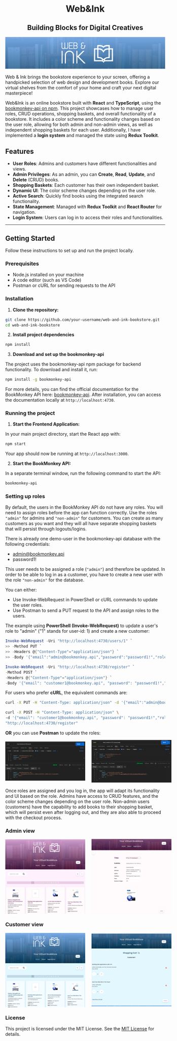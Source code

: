 <h1 style="text-align: center;">Web&Ink</h1>

<h2 style="text-align: center;">Building Blocks for Digital Creatives</h2>

![banner](/public/screenshots/banner.png)

Web & Ink brings the bookstore experience to your screen, offering a handpicked selection of web design and development books. 
Explore our virtual shelves from the comfort of your home and craft your next digital masterpiece!

Web&Ink is an online bookstore built with **React** and **TypeScript**, using the [bookmonkey-api on npm](https://www.npmjs.com/package/bookmonkey-api). This project showcases how to manage user roles, CRUD operations, shopping baskets, and overall functionality of a bookstore. It includes a color scheme and functionality changes based on the user role, allowing for both admin and non-admin views, as well as independent shopping baskets for each user. Additionally, I have implemented a **login system** and managed the state using **Redux Toolkit**.

## Features

- **User Roles**: Admins and customers have different functionalities and views.
- **Admin Privileges**: As an admin, you can **Create**, **Read**, **Update**, and **Delete** (CRUD) books.
- **Shopping Baskets**: Each customer has their own independent basket.
- **Dynamic UI**: The color scheme changes depending on the user role.
- **Active Search**: Quickly find books using the integrated search functionality.
- **State Management**: Managed with **Redux Toolkit** and **React Router** for navigation.
- **Login System**: Users can log in to access their roles and functionalities.

---

## Getting Started

Follow these instructions to set up and run the project locally.

### Prerequisites

- Node.js installed on your machine
- A code editor (such as VS Code)
- Postman or cURL for sending requests to the API

### Installation

1. **Clone the repository:**
```bash
git clone https://github.com/your-username/web-and-ink-bookstore.git
cd web-and-ink-bookstore
```

2. **Install project dependencies**
```bash
npm install
```

3. **Download and set up the bookmonkey-api**

The project uses the bookmonkey-api npm package for backend functionality. To download and install it, run:
```bash
npm install -g bookmonkey-api
```
For more details, you can find the official documentation for the BookMonkey API here: [bookmonkey-api](https://www.npmjs.com/package/bookmonkey-api). After installation, you can access the documentation locally at `http://localhost:4730`.

### Running the project

1. **Start the Frontend Application:**

In your main project directory, start the React app with:
```bash
npm start
```
Your app should now be running at `http://localhost:3000`.

2. **Start the BookMonkey API:**

In a separate terminal window, run the following command to start the API:
```bash
bookmonkey-api
```

### Setting up roles

By default, the users in the BookMonkey API do not have any roles. You will need to assign roles before the app can function correctly. Use the roles `"admin"` for admins and `"non-admin"` for customers. You can create as many customers as you want and they will all have separate shopping baskets that will persist through logouts/logins.

There is already one demo-user in the bookmonkey-api database with the following credentials:

- admin@bookmonkey.api
- password1!

This user needs to be assigned a role (`"admin"`) and therefore be updated. In order to be able to log in as a customer, you have to create a new user with the role `"non-admin"` for the database. 

You can either:
- Use Invoke-WebRequest in PowerShell or cURL commands to update the user roles.
- Use Postman to send a PUT request to the API and assign roles to the users.

The example using **PowerShell (Invoke-WebRequest)** to update a user's role to "admin"  ("1" stands for user-id: 1) and create a new customer:
```powershell
Invoke-WebRequest -Uri "http://localhost:4730/users/1" `
>> -Method PUT `
>> -Headers @{"Content-Type"="application/json"} `
>> -Body '{"email":"admin@bookmonkey.api","password":"password1!","role":"admin"}'
```
```powershell
Invoke-WebRequest -Uri "http://localhost:4730/register" `
-Method POST `
-Headers @{"Content-Type"="application/json"} `
-Body '{"email": "customer1@bookmonkey.api", "password": "password1!","role":"non-admin"}'
```
For users who prefer **cURL**, the equivalent commands are:
```bash
curl -X PUT -H "Content-Type: application/json" -d '{"email":"admin@bookmonkey.api","password":"password1!","role":"admin"}' "http://localhost:4730/users/1"
```
```bash
curl -X POST -H "Content-Type: application/json" \
-d '{"email": "customer1@bookmonkey.api", "password": "password1!","role":"non-admin"}' \
"http://localhost:4730/register"
```
**OR** you can use **Postman** to update the roles: 


<div style="display: flex; align-items: center;">
    <img src="public/screenshots/postman_screenshot1.png" alt="Postman example update admin"  width="50%" style="margin-right: 20px;">
    <img src="public/screenshots/postman_screenshot2.png" alt="Postman example create customer" width="50%">
</div>
<br>
Once roles are assigned and you log in, the app will adapt its functionality and UI based on the role. Admins have access to CRUD features, and the color scheme changes depending on the user role. Non-admin users (customers) have the capability to add books to their shopping basket, which will persist even after logging out, and they are also able to proceed with the checkout process.

### Admin view

<div style="display: flex; align-items: center;">
    <img src="public/screenshots/admin_view.png" alt="Admin view"  width="50%" style="margin-right: 20px;">
    <img src="public/screenshots/admin_edit.png" alt="Admin update book details" width="50%">
</div>

### Customer view

<div style="display: flex; align-items: center;">
    <img src="public/screenshots/customer_view.png" alt="Admin view"  width="50%" style="margin-right: 20px;">
    <img src="public/screenshots/customer_shoppingcart.png" alt="Admin update book details" width="50%">
</div>

### License

This project is licensed under the MIT License. See the [MIT License](https://opensource.org/licenses/MIT) for details.